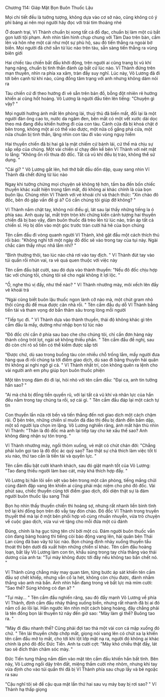 




Chương 114: Giáp Mặt Bọn Buôn Thuốc Lậu

Mọi chi tiết đều là tưởng tượng, không dựa vào cơ sở nào, cũng không có ý phỉ báng ai nên mọi người hãy đọc với trái tim thoáng nhé



Ở doanh trại, Vĩ Thành chuẩn bị xong tất cả đồ đạc, chuẩn bị làm một cú bắt gọn lưới tội phạm. Anh nhìn tấm hình chụp chung với Tâm Dao trên bàn, cầm lên và hôn nhẹ một cái như một sự phù hộ, sau đó tiến thẳng ra ngoài bờ biển. Mọi người đã chờ sẵn từ lúc nào trên tàu, sẵn sàng tiến thẳng ra vùng biên giới

Hai chiếc tàu chiến bắt đầu khởi động, trên người ai cũng trang bị vũ khí hạng nặng, chuẩn bị tinh thần đánh úp bất cứ lúc nào. Vĩ Thành đứng trên mạn thuyền, nhìn ra phía xa xăm, tràn đầy suy nghĩ. Lúc này, Võ Lương đã đi tới bên cạnh từ khi nào, cũng đồng tâm trạng với anh nhưng không dám nói ra

Tàu chiến cứ đi theo hướng đi vẽ sẵn trên bản đồ, bỗng đột nhiên rẽ hướng khiến ai cũng hốt hoảng. Võ Lương là người đầu tiên lên tiếng: "Chuyện gì vậy? "

Mọi người hướng ánh mắt lên phòng lái, thuỷ thủ đã biến mất, đổi lại là một người đàn ông cao to, nước da ngăm đen, bên mắt có một vết xước dài dọc theo má đang điều khiển hướng đi của con tàu. Cánh cửa đã bị khoá chặt ở bên trong, không một ai có thể vào được, một nửa cố gắng phá cửa, một nửa chuẩn bị tinh thần, lặng nhìn con tàu đi vào vùng nguy hiểm

Hai thuyền chiến đã bị hai gã lạ mặt chiếm cứ bánh lái, cứ thế mà chịu sự sắp xếp của chúng. Một vài chiến sĩ chạy đến kế bên Vĩ Thành với nét mặt lo lắng: "Không ổn rồi thưa đô đốc. Tất cả vũ khí đều bị tráo, không thể sử dụng. "

"Cái gì? " Võ Lương gắt lên, hơi thở bắt đầu dồn dập, quay sang nhìn Vĩ Thành đã chết đứng từ lúc nào

Ngay khi tưởng chừng mọi chuyện sẽ không tệ hơn, tầm ba đến bốn chiếc thuyền khác xuất hiện trong tầm mắt, đó không ai khác chính là của bọn buôn lậu. Chúng nhìn Vĩ Thành với vẻ khoái chí và thách thức: "Xin chào đô đốc, bên đó gặp vấn đề gì à? Có cần chúng tôi giúp đỡ không? "

Vĩ Thành nắm chặt tay, không nói điều gì, lát sau lại thấy những tiếng la ó phía sau. Anh quay lại, mắt trợn tròn khi chứng kiến cảnh tượng hai thuyền chiến đã bị bao vây, đám buôn thuốc đã trèo lên từ lúc nào, trấn áp tất cả chiến sĩ. Họ bị dồn vào một góc trước tràn cười hả hê của bọn chúng


Tên cầm đầu đi vòng quanh người Vĩ Thành, khẽ gật đầu một cách thích thú rồi bảo: "Không nghĩ tới một ngày đô đốc sẽ vào trong tay của tụi này. Ngài chắc cảm thấy nhục nhã lắm nhỉ? "

"Bình thường thôi, tao lúc nào chả rơi vào tay địch. " Vĩ Thành đút tay vào túi quần rồi nhún vai, ra vẻ quá quen thuộc với việc này

Tên cầm đầu bật cười, sau đó dựa vào thành thuyền: "Nếu đô đốc chịu hợp tác với chúng tôi, chúng tôi sẽ cho ngài không ít lợi lộc. "

"Ồ, nghe thú vị đấy, như thế nào? " Vĩ Thành nhướng mày, môi xếch lên đầy vẻ khoái trá

"Ngài cũng biết buôn lậu thuốc ngon lành cỡ nào mà, một chút gram nhỏ thôi cũng đủ để mua được căn nhà rồi. " Tên cầm đầu dụ dỗ Vĩ Thành bằng tiền tài và tham vọng dơ bẩn thâm sâu trong lòng mỗi người

"Tiếp tục đi. " Vĩ Thành dựa vào thành thuyền, thái độ không khác gì tên cầm đầu là mấy, dường như nhập bọn từ lúc nào

"Đô đốc chỉ cần ở phía sau bao che cho chúng tôi, chỉ cần đơn hàng này thành công trót lọt, ngài sẽ không thiếu phần. " Tên cầm đầu đề nghị, sau đó còn chỉ rõ số tiền có thể kiếm được sắp tới

"Được chứ, dù sao trong buồng tàu còn nhiều chỗ trống lắm, mấy người đưa hàng qua đi rồi chúng ta tới điểm giao dịch, dù sao đi bằng thuyền hải quân thì không ai nghi ngờ gì cả. " Vĩ Thành nhất trí, còn không quên ra lệnh cho vài người anh em phụ giúp bọn buôn thuốc phiện

Một tên trong đám đó đi lại, hỏi nhỏ với tên cầm đầu: "Đại ca, anh tin tưởng hắn sao? "

"Ai mà chả bị đồng tiền quyến rũ, với lại tất cả vũ khí và nhân lực của hắn đều nằm trong tay chúng ta rồi, sợ cái gì. " Tên cầm đầu đáp lại một cách tự tin

Con thuyền lần nữa rời bến và tiến thẳng đến nơi giao dịch một cách chậm rãi. Ở bên trên, những chiến sĩ muốn đả đảo thì đều bị đánh đến bầm dập, một số người lựa chọn im lặng. Võ Lương nghiến răng, ánh mắt hận thù nhìn Vĩ Thành: "Thân là đô đốc mà anh lại tiếp tay cho kẻ xấu thế sao? Anh không đáng nhận sự tôn trọng. "


Vĩ Thành nhướng mày, ngồi thỏm xuống, vẻ mặt có chút chán đời: "Chẳng phải luôn gọi tao là đô đốc ác quỷ sao? Tao thật sự chả thích làm việc tốt tí xíu nào, thứ tao cần là tiền tài và quyền lực. "

Tên cầm đầu bật cười khanh khách, sau đó giật mạnh tốt của Võ Lương: "Tao đang thiếu người làm bao cát, mày khá thích hợp đấy. "

Võ Lương bị hắn lôi sền sệt vào bên trong một căn phòng, tiếng mắng chửi cùng đánh đập vang lên khiến ai cũng phải mặc niệm cho phó đô đốc. Vài phút sau, chiếc thuyền cũng tới điểm giao dịch, đối diện thật sự là đám người buôn thuốc lậu sang Thái

Bọn họ nhìn thấy thuyền chiến thì hoảng sợ, nhưng rất nhanh liền bình tĩnh trở lại khi đồng bọn trên đó vẫy tay đón chào. Đô đốc Vĩ Thành trong truyền thuyết thế mà lại ở một bên phối hợp vô cùng nhuần nhuyễn, vừa trò chuyện về cuộc giao dịch, vừa vui vẻ tặng cho mỗi đứa một cú đánh

Đúng, chính là hạ gục từng tên chỉ bởi một cú. Đám người buôn thuốc vẫn còn đang bàng hoàng thì tiếng còi báo động vang lên, hải quân bên Thái Lan cũng đã bao vây từ lúc nào. Bọn chúng định nhảy xuống thuyền tẩu thoát thì bên dưới đã xuất hiện những chiến sĩ khác. Tên cầm đầu hoảng loạn, bắt lấy Võ Lương làm con tin, khẩu súng trong tay chĩa thẳng vào thái dương của anh ta: "Tụi mày không được tới đây nếu không tao bắn chết nó. "

Vĩ Thành cũng chẳng mảy may quan tâm, từng bước áp sát khiến tên cầm đầu sợ chết khiếp, nhưng vẫn cố la hét, không còn chịu được, đành nhắm thẳng vào anh mà bắn. Anh nhìn hắn đang trong vẻ bất lực mà mỉm cười: "Sao thế? Súng không có đạn à? "

"Tụi mày... " Tên cầm đầu nghiến răng, sau đó đẩy mạnh Võ Lương về phía Vĩ Thành, định cắm đầu nhảy thẳng xuống biển, nhưng rất nhanh đã bị ai đó nắm cổ áo lôi lại. Hắn ngước lên nhìn một cách bàng hoàng, đây chẳng phải là tên đồng bọn lái thuyền từ nãy đến giờ sao: "Mày làm gì thế? Buông tao ra. "

"Mày đi đâu nhanh thế? Cũng phải đợi tao thả một vài con cá mập xuống đó chứ. " Tên lái thuyền chớp chớp mắt, giọng nói vang lên có chút xa lạ khiến tên cầm đầu mở to mắt, cho tới khi lột lớp mặt nạ ra, người đó không ai khác chính là phó đô đốc Đức Tiến. Anh ta cười cợt: "Mày khó chiều thật đấy, lát tao sẽ đích thân chăm sóc mày. "

Đức Tiến tung thẳng nắm đấm vào mặt tên cầm đầu khiến hắn bất tỉnh. Bên này, Võ Lương ngồi dậy trên đất, miệng thầm cười nhẹ nhõm, nhưng khi tay vừa định cho vào túi quần thì đã bị Vĩ Thành phía sau chụp lấy và bẻ ngoặc ra sau

"Cậu nghĩ tôi sẽ để cậu qua mặt lần thứ hai sau vụ máy bay bị rơi sao? " Vĩ Thành hạ thấp giọng




